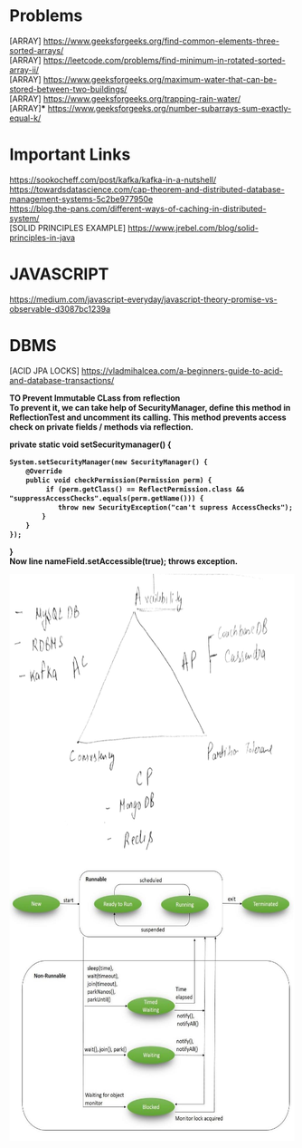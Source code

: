 # Problems 
[ARRAY] https://www.geeksforgeeks.org/find-common-elements-three-sorted-arrays/ <br>
[ARRAY] https://leetcode.com/problems/find-minimum-in-rotated-sorted-array-ii/ <br>
[ARRAY] https://www.geeksforgeeks.org/maximum-water-that-can-be-stored-between-two-buildings/ <br>
[ARRAY] https://www.geeksforgeeks.org/trapping-rain-water/ <br>
[ARRAY]<b>*</b> https://www.geeksforgeeks.org/number-subarrays-sum-exactly-equal-k/ <br>


# Important Links
 https://sookocheff.com/post/kafka/kafka-in-a-nutshell/ <br>
 https://towardsdatascience.com/cap-theorem-and-distributed-database-management-systems-5c2be977950e <br>
 https://blog.the-pans.com/different-ways-of-caching-in-distributed-system/ <br>
 [SOLID PRINCIPLES EXAMPLE] https://www.jrebel.com/blog/solid-principles-in-java <br>
 
 # JAVASCRIPT
 https://medium.com/javascript-everyday/javascript-theory-promise-vs-observable-d3087bc1239a
 
 # DBMS
 [ACID JPA LOCKS] https://vladmihalcea.com/a-beginners-guide-to-acid-and-database-transactions/
 
<b> TO Prevent Immutable CLass from reflection <b> <br>
To prevent it, we can take help of SecurityManager, define this method in ReflectionTest and uncomment its calling. This method prevents access check on private fields / methods via reflection.

private static void setSecuritymanager() {
 
    System.setSecurityManager(new SecurityManager() {
        @Override
        public void checkPermission(Permission perm) {
             if (perm.getClass() == ReflectPermission.class && "suppressAccessChecks".equals(perm.getName())) {
                throw new SecurityException("can't supress AccessChecks");
            }
        }
    });
}<br>
Now line nameField.setAccessible(true); throws exception.
 
 <img align="center" src = "https://github.com/jatin82/programming/blob/master/CAP.jpg" width="1000" height="500"/>
 <img align="center" src = "https://github.com/jatin82/programming/blob/master/thread_Life_cycle.jpg" width="1000" height="500"/>
